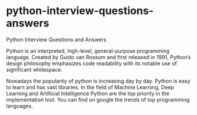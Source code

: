 # python-interview-questions-answers
Python Interview Questions and Answers

Python is an interpreted, high-level, general-purpose programming language. Created by Guido van Rossum and first released in 1991, Python’s design philosophy emphasizes code readability with its notable use of significant whitespace. 

Nowadays the popularity of python is increasing day by day. Python is easy to learn and has vast libraries. In the field of Machine Learning, Deep Learning and Artificial Intelligence Python are the top priority in the implementation tool.  You can find on google the trends of top programming languages.


